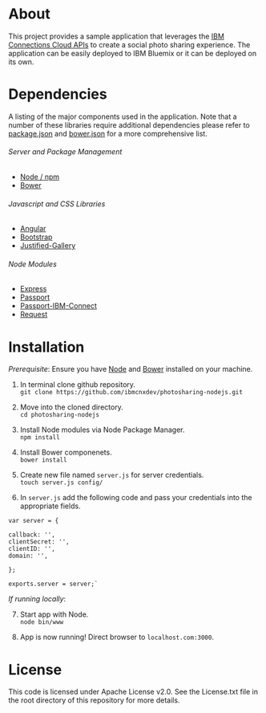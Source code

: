 # About

This project provides a sample application that leverages the [IBM Connections Cloud APIs](https://developer.ibm.com/social/) to create a social photo sharing experience. The application can be easily deployed to IBM Bluemix or it can be deployed on its own.

# Dependencies

A listing of the major components used in the application. Note that a number of these libraries require additional dependencies please refer to [package.json](https://github.com/ibmcnxdev/photosharing-nodejs/blob/master/package.json) and [bower.json](https://github.com/ibmcnxdev/photosharing-nodejs/blob/master/bower.json) for a more comprehensive list.

###### Server and Package Management
* [Node / npm](https://nodejs.org)
* [Bower](http://bower.io/)

###### Javascript and CSS Libraries
* [Angular](https://github.com/angular/angular.js)
* [Bootstrap](https://github.com/twbs/bootstrap)
* [Justified-Gallery](https://github.com/miromannino/Justified-Gallery)

###### Node Modules
* [Express](https://github.com/https://github.com/strongloop/express)
* [Passport](https://github.com/jaredhanson/passport)
* [Passport-IBM-Connect](https://github.com/benkroeger/passport-ibm-connections-cloud)
* [Request](https://github.com/request/request)

# Installation

*Prerequisite*: Ensure you have [Node](https://nodejs.org) and [Bower](http://bower.io/) installed on your machine.

1. In terminal clone github repository.  
`git clone https://github.com/ibmcnxdev/photosharing-nodejs.git`  

2. Move into the cloned directory.    
`cd photosharing-nodejs`  

3. Install Node modules via Node Package Manager.    
`npm install`  

4. Install Bower componenets.  
`bower install`  

5. Create new file named `server.js` for server credentials.  
`touch server.js config/` 

6. In `server.js` add the following code and pass your credentials into the appropriate fields.
```
var server = {

callback: '',
clientSecret: '',
clientID: '',
domain: '',

};

exports.server = server;`
```
*If running locally*:  

7. Start app with Node.  
`node bin/www`  

8. App is now running! Direct browser to `localhost.com:3000`.  

# License

This code is licensed under Apache License v2.0. See the License.txt file in the root directory of this repository for more details.


